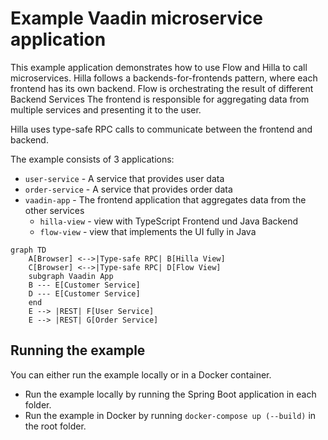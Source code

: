# Example Vaadin microservice application

This example application demonstrates how to use Flow and Hilla to call microservices.
Hilla follows a backends-for-frontends pattern, where each frontend has its own backend. Flow is orchestrating the result of different Backend Services
The frontend is responsible for aggregating data from multiple services and presenting it to the user.

Hilla uses type-safe RPC calls to communicate between the frontend and backend.

The example consists of 3 applications:
- `user-service` - A service that provides user data
- `order-service` - A service that provides order data
- `vaadin-app` - The frontend application that aggregates data from the other services
  - `hilla-view` - view with TypeScript Frontend und Java Backend
  - `flow-view` - view that implements the UI fully in Java

```mermaid
graph TD
    A[Browser] <-->|Type-safe RPC| B[Hilla View]
    C[Browser] <-->|Type-safe RPC| D[Flow View]
    subgraph Vaadin App
    B --- E[Customer Service]
    D --- E[Customer Service]
    end
    E --> |REST| F[User Service]
    E --> |REST| G[Order Service]
```
## Running the example
You can either run the example locally or in a Docker container.

- Run the example locally by running the Spring Boot application in each folder.
- Run the example in Docker by running `docker-compose up (--build)` in the root folder.